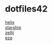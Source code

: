 # dotfiles42

[helix](https://github.com/helix-editor/helix)  
[starship](https://starship.rs/)  
[zellij](https://github.com/zellij-org/zellij)  
[eza](https://github.com/eza-community/eza)  
